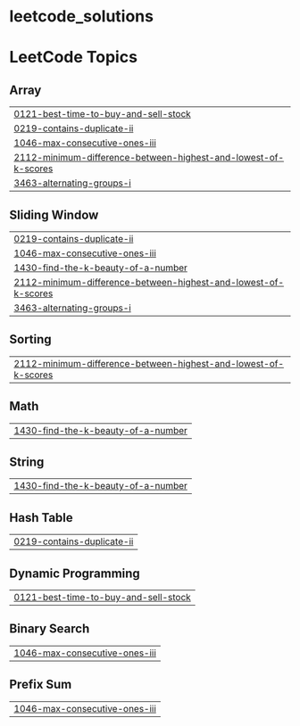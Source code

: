 # leetcode_solutions
<!---LeetCode Topics Start-->
# LeetCode Topics
## Array
|  |
| ------- |
| [0121-best-time-to-buy-and-sell-stock](https://github.com/kalkidan-teklay/leetcode_solutions/tree/master/0121-best-time-to-buy-and-sell-stock) |
| [0219-contains-duplicate-ii](https://github.com/kalkidan-teklay/leetcode_solutions/tree/master/0219-contains-duplicate-ii) |
| [1046-max-consecutive-ones-iii](https://github.com/kalkidan-teklay/leetcode_solutions/tree/master/1046-max-consecutive-ones-iii) |
| [2112-minimum-difference-between-highest-and-lowest-of-k-scores](https://github.com/kalkidan-teklay/leetcode_solutions/tree/master/2112-minimum-difference-between-highest-and-lowest-of-k-scores) |
| [3463-alternating-groups-i](https://github.com/kalkidan-teklay/leetcode_solutions/tree/master/3463-alternating-groups-i) |
## Sliding Window
|  |
| ------- |
| [0219-contains-duplicate-ii](https://github.com/kalkidan-teklay/leetcode_solutions/tree/master/0219-contains-duplicate-ii) |
| [1046-max-consecutive-ones-iii](https://github.com/kalkidan-teklay/leetcode_solutions/tree/master/1046-max-consecutive-ones-iii) |
| [1430-find-the-k-beauty-of-a-number](https://github.com/kalkidan-teklay/leetcode_solutions/tree/master/1430-find-the-k-beauty-of-a-number) |
| [2112-minimum-difference-between-highest-and-lowest-of-k-scores](https://github.com/kalkidan-teklay/leetcode_solutions/tree/master/2112-minimum-difference-between-highest-and-lowest-of-k-scores) |
| [3463-alternating-groups-i](https://github.com/kalkidan-teklay/leetcode_solutions/tree/master/3463-alternating-groups-i) |
## Sorting
|  |
| ------- |
| [2112-minimum-difference-between-highest-and-lowest-of-k-scores](https://github.com/kalkidan-teklay/leetcode_solutions/tree/master/2112-minimum-difference-between-highest-and-lowest-of-k-scores) |
## Math
|  |
| ------- |
| [1430-find-the-k-beauty-of-a-number](https://github.com/kalkidan-teklay/leetcode_solutions/tree/master/1430-find-the-k-beauty-of-a-number) |
## String
|  |
| ------- |
| [1430-find-the-k-beauty-of-a-number](https://github.com/kalkidan-teklay/leetcode_solutions/tree/master/1430-find-the-k-beauty-of-a-number) |
## Hash Table
|  |
| ------- |
| [0219-contains-duplicate-ii](https://github.com/kalkidan-teklay/leetcode_solutions/tree/master/0219-contains-duplicate-ii) |
## Dynamic Programming
|  |
| ------- |
| [0121-best-time-to-buy-and-sell-stock](https://github.com/kalkidan-teklay/leetcode_solutions/tree/master/0121-best-time-to-buy-and-sell-stock) |
## Binary Search
|  |
| ------- |
| [1046-max-consecutive-ones-iii](https://github.com/kalkidan-teklay/leetcode_solutions/tree/master/1046-max-consecutive-ones-iii) |
## Prefix Sum
|  |
| ------- |
| [1046-max-consecutive-ones-iii](https://github.com/kalkidan-teklay/leetcode_solutions/tree/master/1046-max-consecutive-ones-iii) |
<!---LeetCode Topics End-->